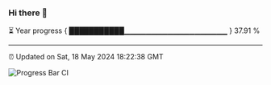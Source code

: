 ### Hi there 👋

⏳ Year progress { ███████████▁▁▁▁▁▁▁▁▁▁▁▁▁▁▁▁▁▁▁ } 37.91 %

---

⏰ Updated on Sat, 18 May 2024 18:22:38 GMT

![Progress Bar CI](https://github.com/ZhaoGui/ZhaoGui/workflows/Progress%20Bar%20CI/badge.svg)
